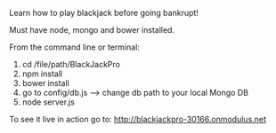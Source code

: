 Learn how to play blackjack before going bankrupt!

Must have node, mongo and bower installed.

From the command line or terminal:

1. cd /file/path/BlackJackPro
2. npm install
3. bower install
4. go to config/db.js --> change db path to your local Mongo DB
5. node server.js

To see it live in action go to: http://blackjackpro-30166.onmodulus.net






